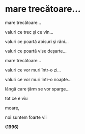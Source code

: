 # mare trecătoare...

mare trecătoare...

valuri ce trec şi ce vin...

valuri ce poartă abisuri şi răni...

valuri ce poartă vise deşarte...

mare trecătoare...

valuri ce vor muri într-o zi...

valuri ce vor muri într-o noapte...

lângă care ţărm se vor sparge...

tot ce e viu

moare,

noi suntem foarte vii

**(1996)**